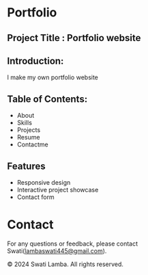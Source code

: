 # Portfolio
## Project Title : Portfolio website
## Introduction:
I make my own portfolio website
## Table of Contents:
   - About
   - Skills
   - Projects
   - Resume
   - Contactme
## Features
   - Responsive design
   - Interactive project showcase
   - Contact form

# Contact

For any questions or feedback, please contact Swati(lambaswati445@gmail.com).

© 2024 Swati Lamba. All rights reserved.
